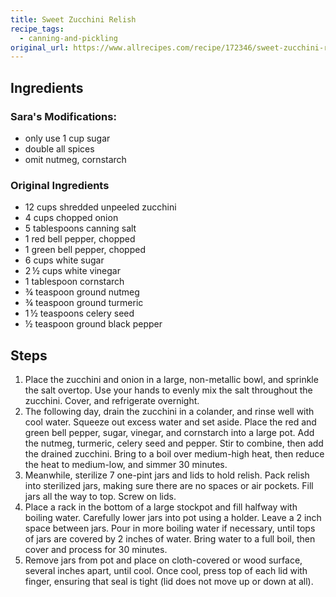 ```yaml
---
title: Sweet Zucchini Relish
recipe_tags: 
  - canning-and-pickling
original_url: https://www.allrecipes.com/recipe/172346/sweet-zucchini-relish/
---
```


## Ingredients

### Sara's Modifications: 

* only use 1 cup sugar 
* double all spices
* omit nutmeg, cornstarch

### Original Ingredients

* 12 cups shredded unpeeled zucchini
* 4 cups chopped onion
* 5 tablespoons canning salt
* 1 red bell pepper, chopped
* 1 green bell pepper, chopped
* 6 cups white sugar
* 2 ½ cups white vinegar
* 1 tablespoon cornstarch
* ¾ teaspoon ground nutmeg
* ¾ teaspoon ground turmeric
* 1 ½ teaspoons celery seed
* ½ teaspoon ground black pepper 

## Steps

1. Place the zucchini and onion in a large, non-metallic bowl, and sprinkle the salt overtop. Use your hands to evenly mix the salt throughout the zucchini. Cover, and refrigerate overnight.
1. The following day, drain the zucchini in a colander, and rinse well with cool water. Squeeze out excess water and set aside. Place the red and green bell pepper, sugar, vinegar, and cornstarch into a large pot. Add the nutmeg, turmeric, celery seed and pepper. Stir to combine, then add the drained zucchini. Bring to a boil over medium-high heat, then reduce the heat to medium-low, and simmer 30 minutes.
1. Meanwhile, sterilize 7 one-pint jars and lids to hold relish. Pack relish into sterilized jars, making sure there are no spaces or air pockets. Fill jars all the way to top. Screw on lids.
1. Place a rack in the bottom of a large stockpot and fill halfway with boiling water. Carefully lower jars into pot using a holder. Leave a 2 inch space between jars. Pour in more boiling water if necessary, until tops of jars are covered by 2 inches of water. Bring water to a full boil, then cover and process for 30 minutes.
1. Remove jars from pot and place on cloth-covered or wood surface, several inches apart, until cool. Once cool, press top of each lid with finger, ensuring that seal is tight (lid does not move up or down at all).

